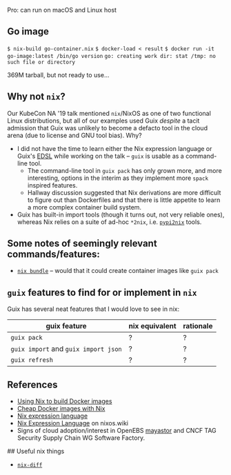Pro: can run on macOS and Linux host


## Go image

`$ nix-build go-container.nix`
`$ docker-load < result`
`$ docker run -it go-image:latest /bin/go version`
`go: creating work dir: stat /tmp: no such file or directory`

369M tarball, but not ready to use...

## Why not `nix`?

Our KubeCon NA '19 talk mentioned `nix`/NixOS as one of two functional Linux
distributions, but all of our examples used Guix _despite_ a tacit admission that Guix
was unlikely to become a defacto tool in the cloud arena (due to license and GNU tool
bias). Why?

* I did not have the time to learn either the Nix expression language or Guix's
  [EDSL](https://guix.gnu.org/manual/en/html_node/Defining-Packages.html) while
  working on the talk – `guix` is usable as a command-line tool.
  * The command-line tool in `guix pack` has only grown more, and more interesting,
    options in the interim as they implement more `spack` inspired features.
  * Hallway discussion suggested that Nix derivations are more difficult to
    figure out than Dockerfiles and that there is little appetite to learn a
    more complex container build system.
* Guix has built-in import tools (though it turns out, not very reliable ones), whereas
  Nix relies on a suite of ad-hoc `*2nix`, i.e.
  [`pypi2nix`](https://github.com/nix-community/pypi2nix) tools.

## Some notes of seemingly relevant commands/features:

* [`nix bundle`](https://nixos.org/manual/nix/unstable/command-ref/new-cli/nix3-bundle.html) – would that it could create container images like `guix pack`

## `guix` features to find for or implement in `nix`

Guix has several neat features that I would love to see in nix:

| guix feature | nix equivalent | rationale |
| --- | --- | --- |
| `guix pack` | ? | ? |
| `guix import` and `guix import json` | ? | ? |
| `guix refresh` | ? | ? |

## References

* [Using Nix to build Docker images](https://yann.hodique.info/blog/using-nix-to-build-docker-images/)
* [Cheap Docker images with Nix](http://lethalman.blogspot.com/2016/04/cheap-docker-images-with-nix_15.html)
* [Nix expression language](https://nixos.org/manual/nix/stable/#ch-expression-language)
* [Nix Expression Language](https://nixos.wiki/wiki/Nix_Expression_Language) on
  nixos.wiki
* Signs of cloud adoption/interest in OpenEBS
  [mayastor](https://github.com/openebs/mayastor/blob/develop/doc/build.md)
  and CNCF TAG Security Supply Chain WG Software Factory.

## Useful nix things
* [`nix-diff`](https://github.com/Gabriel439/nix-diff)
